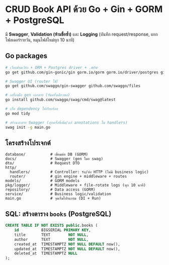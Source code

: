 # CRUD Book API ด้วย Go + Gin + GORM + PostgreSQL

มี **Swagger**, **Validation (ห้ามชื่อซ้ำ)** และ **Logging** (บันทึก request/response, แยกโฟลเดอร์รายวัน, หมุนไฟล์ใหม่ทุก 10 นาที)

## Go packages

```bash
# เว็บเฟรมเวิร์ก + ORM + Postgres driver + .env
go get github.com/gin-gonic/gin gorm.io/gorm gorm.io/driver/postgres github.com/joho/godotenv

# Swagger UI (router ใช้)
go get github.com/swaggo/gin-swagger github.com/swaggo/files

# เครื่องมือ gen เอกสาร (รันครั้งเดียวพอ)
go install github.com/swaggo/swag/cmd/swag@latest

# เก็บ dependency ให้เรียบร้อย
go mod tidy

# สร้างเอกสาร Swagger (ทุกครั้งที่เพิ่ม/แก้ annotations ใน handlers)
swag init -g main.go
```

## โครงสร้างโปรเจกต์

```text
database/           # เชื่อมต่อ DB (GORM)
docs/               # Swagger (gen โดย swag)
dto/                # Request DTO
http/
  handlers/         # Controller: รับ/ส่ง HTTP (ไม่มี business logic)
  router/           # gin engine + middleware + routes
models/             # GORM models
pkg/logger/         # Middleware + file-rotate logs (ทุก 10 นาที)
repository/         # Data access (GORM)
service/            # Business logic/validation
main.go             # จุดเริ่มโปรแกรม (DI + Run)
```

## SQL: สร้างตาราง `books` (PostgreSQL)

```sql
CREATE TABLE IF NOT EXISTS public.books (
    id          BIGSERIAL PRIMARY KEY,
    title       TEXT        NOT NULL,
    author      TEXT        NOT NULL,
    created_at  TIMESTAMPTZ NOT NULL DEFAULT now(),
    updated_at  TIMESTAMPTZ NOT NULL DEFAULT now(),
    deleted_at  TIMESTAMPTZ NULL
);


